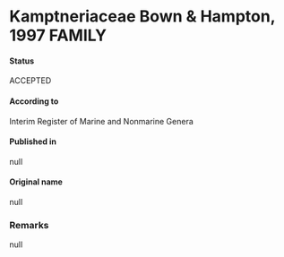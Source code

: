 Kamptneriaceae Bown & Hampton, 1997 FAMILY
=======

#### Status
ACCEPTED

#### According to
Interim Register of Marine and Nonmarine Genera

#### Published in
null

#### Original name
null

### Remarks
null